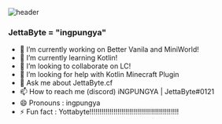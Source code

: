 ![header](https://capsule-render.vercel.app/api?text=Jetta%Byte)

### JettaByte = "ingpungya"


- 🔭 I’m currently working on Better Vanila and MiniWorld!
- 🌱 I’m currently learning Kotlin!
- 👯 I’m looking to collaborate on LC!
- 🤔 I’m looking for help with Kotlin Minecraft Plugin
- 💬 Ask me about JettaByte.cf
- 📫 How to reach me (discord) iNGPUNGYA | JettaByte#0121 
- 😄 Pronouns : ingpungya
- ⚡ Fun fact : Yottabyte!!!!!!!!!!!!!!!!!!!!!!!!!!!!!!!!!!!!!!!!!!!!!



